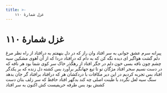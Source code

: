 ```yaml
---
title: >-
    غزل شمارهٔ ۱۱۰
---
```

# غزل شمارهٔ ۱۱۰

پیرانه سرم عشق جوانی به سر افتاد
وان راز که در دل بنهفتم به درافتاد
از راه نظر مرغ دلم گشت هواگیر
ای دیده نگه کن که به دام که درافتاد
دردا که از آن آهوی مشکین سیه چشم
چون نافه بسی خون دلم در جگر افتاد
از رهگذر خاک سر کوی شما بود
هر نافه که در دست نسیم سحر افتاد
مژگان تو تا تیغ جهانگیر برآورد
بس کشته دل زنده که بر یکدگر افتاد
بس تجربه کردیم در این دیر مکافات
با دردکشان هر که درافتاد برافتاد
گر جان بدهد سنگ سیه لعل نگردد
با طینت اصلی چه کند بدگهر افتاد
حافظ که سر زلف بتان دست کشش بود
بس طرفه حریفیست کش اکنون به سر افتاد

